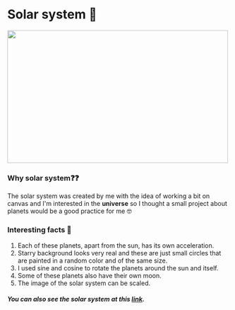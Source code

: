 # Solar system 💫

<img src="https://user-images.githubusercontent.com/58802893/231999118-25526047-b63d-4fb8-8cf2-55c90520c971.gif" width="500" height="300" />

### Why solar system❓❓
The solar system was created by me with the idea of working a bit on canvas and I'm interested in the **universe** so I thought a small project about planets would be a good practice for me 🤓 

### Interesting facts 💭
1. Each of these planets, apart from the sun, has its own acceleration.
2. Starry background looks very real and these are just small circles that are painted in a random color and of the same size.
3. I used sine and cosine to rotate the planets around the sun and itself.
4. Some of these planets also have their own moon.
5. The image of the solar system can be scaled.

##### You can also see the solar system at this [link](https://codesandbox.io/s/solar-system-forked-dd77v7).
